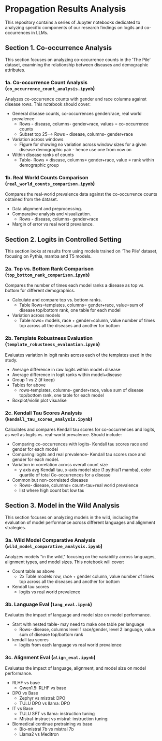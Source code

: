 # Propagation Results Analysis

This repository contains a series of Jupyter notebooks dedicated to analyzing specific components of our research findings on logits and co-occurrences in LLMs. 

## Section 1. Co-occurrence Analysis

This section focuses on analyzing co-occurrence counts in the 'The Pile' dataset, examining the relationship between diseases and demographic attributes.

### 1a. Co-occurrence Count Analysis (`co_occurrence_count_analysis.ipynb`)
Analyzes co-occurrence counts with gender and race columns against disease rows. This notebook should cover:
- General disease counts, co-occurrences gender/race, real world prevalence
  - Rows - disease, columns- gender+race, values = co-occurrence counts
  - Subset top 25--> Rows - disease, columns- gender+race
- Variation across windows
  - Figure for showing no variation across window sizes for a given disease demographic pair - hence use one from now on
- Within disease ranks of counts 
  - Table- Rows = disease, columns= gender+race, value = rank within demographic group

### 1b. Real World Counts Comparison (`real_world_counts_comparison.ipynb`)
Compares the real-world prevalence data against the co-occurrence counts obtained from the dataset. 
- Data alignment and preprocessing.
- Comparative analysis and visualization.
  - Rows - disease, columns- gender+race
- Margin of error vs real world prevalence.


## Section 2. Logits in Controlled Setting

This section looks at results from using models trained on 'The Pile' dataset, focusing on Pythia, mamba and T5 models.

### 2a. Top vs. Bottom Rank Comparison (`top_bottom_rank_comparison.ipynb`)
Compares the number of times each model ranks a disease as top vs. bottom for different demographics. 
- Calculate and compare top vs. bottom ranks.
  - Table Rows=templates, columns= gender+race, value=sum of disease top/bottom rank, one table for each model
- Variation across models
  - Table rows= models, race + gender=column, value number of times top across all the diseases and another for bottom

### 2b. Template Robustness Evaluation (`template_robustness_evaluation.ipynb`)
Evaluates variation in logit ranks across each of the templates used in the study.
- Average difference in raw logits within model+disease
- Average difference in logit ranks within model+disease
- Group 1 vs 2 (if keep)
- Tables for above
  - rows-templates, columns- gender+race, value sum of disease top/bottom rank, one table for each model
- Boxplot/violin plot visualise

### 2c. Kendall Tau Scores Analysis (`kendall_tau_scores_analysis.ipynb`)
Calculates and compares Kendall tau scores for co-occurrences and logits, as well as logits vs. real-world prevalence. Should include:
- Comparing co-occurrences with logits- Kendall tau scores race and gender for each model
- Comparing logits and real prevalence- Kendall tau scores race and gender for each model.
- Variation in correlation across overall count size
  - y axis avg Kendall tau, x-axis model size (1 pythia/1 mamba), color quartile of total Co-occurrences for a disease
- Common but non-correlated diseases
  - Rows- disease, columns= count+tau+real world prevalence
  - list where high count but low tau


## Section 3. Model in the Wild Analysis

This section focuses on analyzing models in the wild, including the evaluation of model performance across different languages and alignment strategies.

### 3a. Wild Model Comparative Analysis (`wild_model_comparative_analysis.ipynb`)
Analyzes models "in the wild," focusing on the variability across languages, alignment types, and model sizes. This notebook will cover:
- Count table as above
  - 2x Table models row, race + gender column, value number of times top across all the diseases and another for bottom
- Kendall tau scores 
  - logits vs real world prevalence

### 3b. Language Eval (`lang_eval.ipynb`)
Evaluates the impact of language and model size on model performance. 
- Start with nested table- may need to make one table per language
  - Rows- disease, columns level 1 race/gender, level 2 language, value sum of disease top/bottom rank
- kendall tau scores
  - logits from each language vs real world prevalence

### 3c. Alignment Eval (`align_eval.ipynb`)
Evaluates the impact of language, alignment, and model size on model performance. 
- RLHF vs base
  - Qwen1.5: RLHF vs base
- DPO vs Base
  - Zephyr vs mistral: DPO
  - TULU DPO vs llama: DPO
- IT vs Base
  - TULU SFT vs llama: instruction tuning
  - Mistral-instruct vs mistral: instruction tuning
- Biomedical continue pretraining vs base
  - Bio-mistral 7b vs mistral 7b
  - Llama2 vs Meditron
